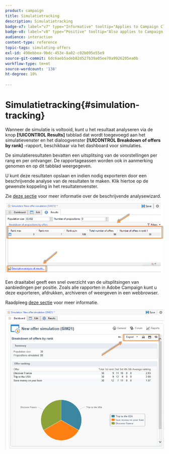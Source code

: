 ```yaml
---
product: campaign
title: Simulatietracking
description: Simulatietracking
badge-v7: label="v7" type="Informative" tooltip="Applies to Campaign Classic v7"
badge-v8: label="v8" type="Positive" tooltip="Also applies to Campaign v8"
audience: interaction
content-type: reference
topic-tags: simulating-offers
exl-id: 490ebbea-9bdc-453e-8a02-c02b095e55e9
source-git-commit: 6dc6aeb5adeb82d527b39a05ee70a9926205ea0b
workflow-type: tm+mt
source-wordcount: '138'
ht-degree: 10%

---
```


# Simulatietracking{#simulation-tracking}



Wanneer de simulatie is voltooid, kunt u het resultaat analyseren via de knop **[!UICONTROL Results]** tabblad dat wordt toegevoegd aan het simulatievenster en het dialoogvenster **[!UICONTROL Breakdown of offers by rank]** -rapport, beschikbaar via het dashboard voor simulaties.

De simulatieresultaten bevatten een uitsplitsing van de voorstellingen per rang en per ontvanger. De rapportageassen worden ook in aanmerking genomen en op dit tabblad weergegeven.

U kunt deze resultaten opslaan en indien nodig exporteren door een beschrijvende analyse van de resultaten te maken. Klik hiertoe op de gewenste koppeling in het resultatenvenster.

Zie [deze sectie](../../reporting/using/about-descriptive-analysis.md) voor meer informatie over de beschrijvende analysewizard.

![](assets/offer_simulation_012.png)

Een draaitabel geeft een snel overzicht van de uitsplitsingen van aanbiedingen per positie. Zoals alle rapporten in Adobe Campaign kunt u deze exporteren, afdrukken, archiveren of weergeven in een webbrowser.

Raadpleeg [deze sectie](../../reporting/using/actions-on-reports.md) voor meer informatie.

![](assets/offer_simulation_013.png)

